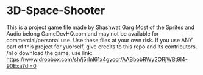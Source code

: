 # 3D-Space-Shooter
This is a project game file made by Shashwat Garg
Most of the Sprites and Audio belong GameDevHQ.com and may not be available for commercial/personal use.
Use these files at your own risk. 
If you use ANY part of this project for yuorself, give credits to this repo and its contributors.
/nTo download the game, use link: https://www.dropbox.com/sh/j5rlnl61x4gyocr/AABbobRWy2ORjWBt9I4-90Exa?dl=0
